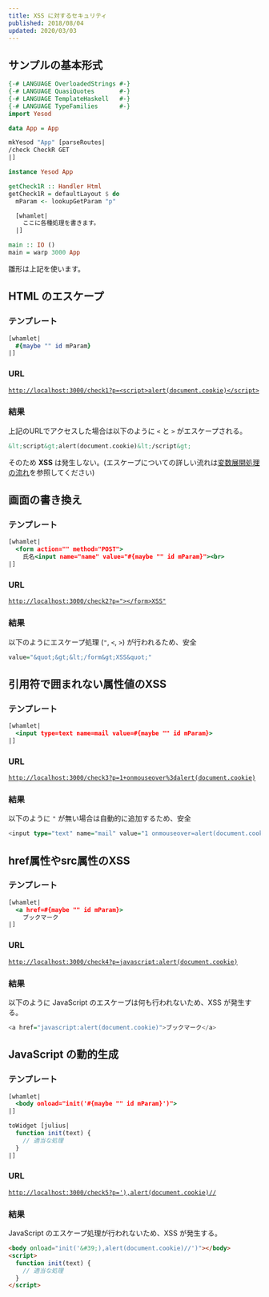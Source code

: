 ```yaml
---
title: XSS に対するセキュリティ
published: 2018/08/04
updated: 2020/03/03
---
```


## サンプルの基本形式

```hs
{-# LANGUAGE OverloadedStrings #-}
{-# LANGUAGE QuasiQuotes       #-}
{-# LANGUAGE TemplateHaskell   #-}
{-# LANGUAGE TypeFamilies      #-}
import Yesod

data App = App

mkYesod "App" [parseRoutes|
/check CheckR GET
|]

instance Yesod App

getCheck1R :: Handler Html
getCheck1R = defaultLayout $ do
  mParam <- lookupGetParam "p"

  [whamlet|
    ここに各種処理を書きます。
  |]

main :: IO ()
main = warp 3000 App
```

雛形は上記を使います。

## HTML のエスケープ

### テンプレート

```hs
[whamlet|
  #{maybe "" id mParam}
|]
```

### URL

[`http://localhost:3000/check1?p=<script>alert(document.cookie)</script>`](http://localhost:3000/check1?p=<script>alert(document.cookie)</script>)

### 結果

上記のURLでアクセスした場合は以下のように `<` と `>` がエスケープされる。

```html
&lt;script&gt;alert(document.cookie)&lt;/script&gt;
```

そのため **XSS** は発生しない。(エスケープについての詳しい流れは[変数展開処理の流れ](./07-variable-interpolation.html)を参照してください)

## 画面の書き換え

### テンプレート

```hs
[whamlet|
  <form action="" method="POST">
    氏名<input name="name" value="#{maybe "" id mParam}"><br>
|]
```

### URL

[`http://localhost:3000/check2?p="></form>XSS"`](http://localhost:3000/check2?p="></form>XSS")

### 結果

以下のようにエスケープ処理 (`"`, `<`, `>`) が行われるため、安全

```hs
value="&quot;&gt;&lt;/form&gt;XSS&quot;"
```

## 引用符で囲まれない属性値のXSS

### テンプレート

```hs
[whamlet|
  <input type=text name=mail value=#{maybe "" id mParam}>
|]
```

### URL

[`http://localhost:3000/check3?p=1+onmouseover%3dalert(document.cookie)`](http://localhost:3000/check3?p=1+onmouseover%3dalert(document.cookie))

### 結果

以下のように `"` が無い場合は自動的に追加するため、安全

```hs
<input type="text" name="mail" value="1 onmouseover=alert(document.cookie)">
```

## href属性やsrc属性のXSS

### テンプレート

```hs
[whamlet|
  <a href=#{maybe "" id mParam}>
    ブックマーク
|]
```

### URL

[`http://localhost:3000/check4?p=javascript:alert(document.cookie)`](http://localhost:3000/check4?p=javascript:alert(document.cookie))

### 結果

以下のように JavaScript のエスケープは何も行われないため、XSS が発生する。

```hs
<a href="javascript:alert(document.cookie)">ブックマーク</a>
```

## JavaScript の動的生成

### テンプレート

```hs
[whamlet|
  <body onload="init('#{maybe "" id mParam}')">
|]

toWidget [julius|
  function init(text) {
    // 適当な処理
  }
|]
```

### URL

[`http://localhost:3000/check5?p='),alert(document.cookie)//`](http://localhost:3000/check5?p='\),alert(document.cookie)//)

### 結果

JavaScript のエスケープ処理が行われないため、XSS が発生する。

```html
<body onload="init('&#39;),alert(document.cookie)//')"></body>
<script>
  function init(text) {
    // 適当な処理
  }
</script>
```